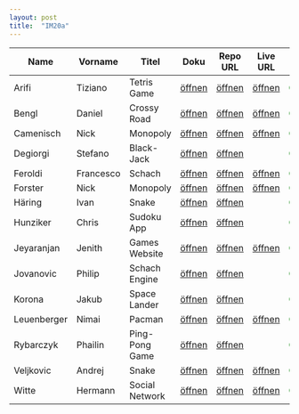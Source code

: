 ```yaml
---
layout: post
title:  "IM20a"
---
```


| Name        | Vorname   | Titel          | Doku         | Repo URL     | Live URL     | Status        | Option |
| ----------- | --------- | -------------- | ------------ | ------------ | ------------ | ------------- | ------ |
| Arifi       | Tiziano   | Tetris Game    | [öffnen][11] | [öffnen][31] | [öffnen][51] | <g>Coding</g> | JS     |
| Bengl       | Daniel    | Crossy Road    | [öffnen][12] | [öffnen][32] | [öffnen][52] | <g>Coding</g> | JS     |
| Camenisch   | Nick      | Monopoly       | [öffnen][13] | [öffnen][33] | [öffnen][53] | <g>Coding</g> | JS     |
| Degiorgi    | Stefano   | Black-Jack     | [öffnen][14] | [öffnen][34] |              | <g>Coding</g> | JS     |
| Feroldi     | Francesco | Schach         | [öffnen][15] | [öffnen][35] | [öffnen][55] | <g>Coding</g> | JS     |
| Forster     | Nick      | Monopoly       | [öffnen][16] | [öffnen][36] | [öffnen][56] | <g>Coding</g> | JS     |
| Häring      | Ivan      | Snake          | [öffnen][17] | [öffnen][37] |              | <g>Coding</g> | JS     |
| Hunziker    | Chris     | Sudoku App     | [öffnen][18] | [öffnen][38] |              | <g>Coding</g> | JS     |
| Jeyaranjan  | Jenith    | Games Website  | [öffnen][19] | [öffnen][39] | [öffnen][59] | <g>Coding</g> | JS     |
| Jovanovic   | Philip    | Schach Engine  | [öffnen][20] | [öffnen][40] |              | <g>Coding</g> | JS     |
| Korona      | Jakub     | Space Lander   | [öffnen][21] | [öffnen][41] |              | <g>Coding</g> | React  |
| Leuenberger | Nimai     | Pacman         | [öffnen][22] | [öffnen][42] | [öffnen][62] | <g>Coding</g> | React  |
| Rybarczyk   | Phailin   | Ping-Pong Game | [öffnen][23] | [öffnen][43] |              | <g>Coding</g> | JS     |
| Veljkovic   | Andrej    | Snake          | [öffnen][25] | [öffnen][45] | [öffnen][65] | <g>Coding</g> | JS     |
| Witte       | Hermann   | Social Network | [öffnen][26] | [öffnen][46] | [öffnen][66] | <g>Coding</g> | React  |

<style>
r { color: Red }
o { color: Orange }
g { color: Green }
</style>

[11]: doc/S4F-Projekt_Tiziano_Arifi.pdf
[12]: doc/S4F-Projekt_Daniel_Bengl_Crossyroad.pdf
[13]: doc/S4F-Projekt_Nick_Camenisch_und_Nick_Forster_Monopoly.pdf
[14]: doc/S4F-Projekt_Stefano_Degiorgi.pdf
[15]: doc/S4F-Projekt_Francesco_Feroldi_Schach.pdf
[16]: doc/S4F-Projekt_Nick_Camenisch_und_Nick_Forster_Monopoly.pdf
[17]: doc/S4F-Projekt_Ivan_Haering_Snake.pdf
[18]: doc/S4F-Projekt_Chris_Hunziker.pdf
[19]: doc/S4F-Projekt_Jenith_Jeyaranjan.pdf
[20]: doc/S4F-Projekt_Philip_Jovanovic_SchachEngine.pdf
[21]: doc/S4F-Projekt_Jakub_Korona.pdf
[22]: doc/S4F-Projekt_Nimai_Leuenberger.pdf
[23]: doc/S4F-Projekt_Phailin_Rybarczyk_PingPong-Game.pdf
[25]: doc/S4F-Projekt_Andrej_Veljkovic_Snake.pdf         
[26]: doc/S4F-Projekt_Hermann_Witte.pdf

[31]: https://github.com/bzz-fgict/s4f-project-Tizari
[32]: https://github.com/CuddlyBunion341/crossy-road-clone
[33]: https://github.com/bzz-fgict/s4f-project-Nickf-pdf
[34]: https://github.com/bzz-fgict/s4f-project-StefanoBZZ
[35]: https://github.com/bzz-fgict/s4f-project-Francesco263
[36]: https://github.com/bzz-fgict/s4f-project-Nickf-pdf
[37]: https://github.com/ivanpog03
[38]: https://github.com/aluayx/sudoku
[39]: https://github.com/JeJe0205/Gaming-Website
[40]: https://github.com/bzz-fgict/s4f-project-PhilipJovanovic00
[41]: https://github.com/bzz-fgict/s4f-project-JakubUee
[42]: https://github.com/NimaiLeuenberger/pacman
[43]: https://github.com/phailinr/PingPong-Game
[45]: https://github.com/bzz-fgict/s4f-project-veljkovica
[46]: https://github.com/Reconnact/s4f-project

[51]: https://protected-savannah-26957.herokuapp.com/
[52]: https://cuddlybunion341.github.io/crossy-road-clone/public/
[53]: https://monopoly-threejs.netlify.app/

[55]: https://s4f-projekt-schach.netlify.app/
[56]: https://monopoly-threejs.netlify.app/

[59]: https://jenith-jeyaranjan.github.io/Script4Fun_Projekt/

[62]: https://pacman-bighands.netlify.app/

[65]: https://snakes4fun.netlify.app
[66]: http://social-ims.alpha-lab.net/
